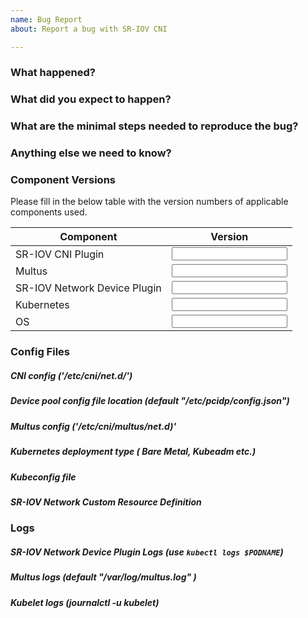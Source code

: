 ```yaml
---
name: Bug Report
about: Report a bug with SR-IOV CNI

---
```

<!-- Please use this template while reporting a bug and provide as much relevant info as possible. Doing so give us the best chance to find a prompt resolution to your issue -->

### What happened?

### What did you expect to happen?

### What are the minimal steps needed to reproduce the bug?

### Anything else we need to know?

### Component Versions
Please fill in the below table with the version numbers of applicable components used.

Component | Version|
------------------------------|--------------------|
|SR-IOV CNI Plugin            |<Input Version Here>|
|Multus                       |<Input Version Here>|
|SR-IOV Network Device Plugin |<Input Version Here>|
|Kubernetes                  |<Input Version Here>| 
|OS                          |<Input Version Here>|

### Config Files
##### CNI config ('/etc/cni/net.d/')

##### Device pool config file location (default "/etc/pcidp/config.json")

##### Multus config ('/etc/cni/multus/net.d)'

##### Kubernetes deployment type ( Bare Metal, Kubeadm etc.)

##### Kubeconfig file

##### SR-IOV Network Custom Resource Definition

### Logs
##### SR-IOV Network Device Plugin Logs (use `kubectl logs $PODNAME`)

##### Multus logs (default "/var/log/multus.log" )

##### Kubelet logs (journalctl -u kubelet)
